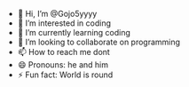 - 👋 Hi, I’m @Gojo5yyyy
- 👀 I’m interested in coding
- 🌱 I’m currently learning coding
- 💞️ I’m looking to collaborate on programming
- 📫 How to reach me dont
- 😄 Pronouns: he and him
- ⚡ Fun fact: World is round

<!---
Gojo5yyyy/Gojo5yyyy is a ✨ special ✨ repository because its `README.md` (this file) appears on your GitHub profile.
You can click the Preview link to take a look at your changes.
--->
